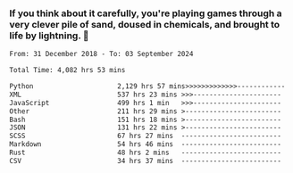 ### If you think about it carefully, you're playing games through a very clever pile of sand, doused in chemicals, and brought to life by lightning.  👋


<!--START_SECTION:waka-->

```txt
From: 31 December 2018 - To: 03 September 2024

Total Time: 4,082 hrs 53 mins

Python                     2,129 hrs 57 mins>>>>>>>>>>>>>------------   52.17 %
XML                        537 hrs 23 mins >>>----------------------   13.16 %
JavaScript                 499 hrs 1 min   >>>----------------------   12.22 %
Other                      211 hrs 29 mins >------------------------   05.18 %
Bash                       151 hrs 18 mins >------------------------   03.71 %
JSON                       131 hrs 22 mins >------------------------   03.22 %
SCSS                       67 hrs 27 mins  -------------------------   01.65 %
Markdown                   54 hrs 46 mins  -------------------------   01.34 %
Rust                       48 hrs 2 mins   -------------------------   01.18 %
CSV                        34 hrs 37 mins  -------------------------   00.85 %
```

<!--END_SECTION:waka-->
